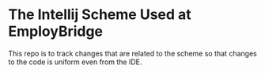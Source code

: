 # The Intellij Scheme Used at EmployBridge

This repo is to track changes that are related to the scheme so that changes to the code is uniform even from the IDE.

